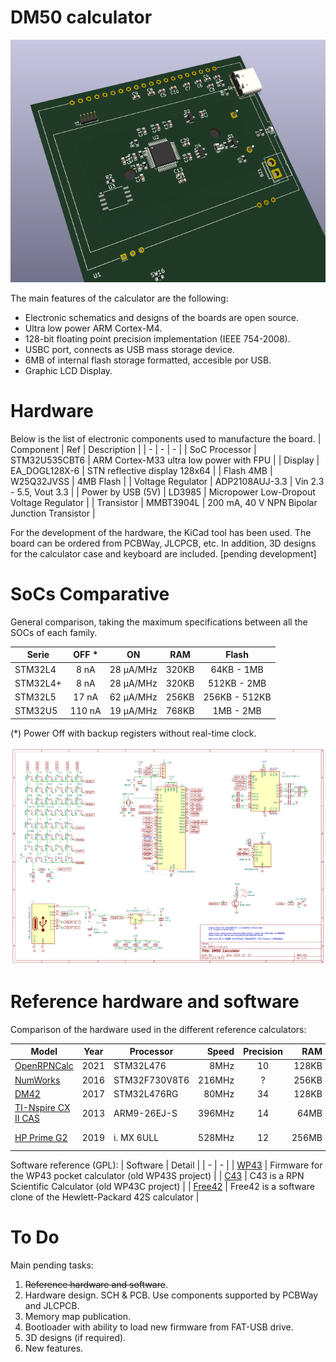 # DM50 calculator

![New PCB](IMG/PCB_3D.png "New PCB")

The main features of the calculator are the following:

 - Electronic schematics and designs of the boards are open source.
 - Ultra low power ARM Cortex-M4.
 - 128-bit floating point precision implementation (IEEE 754-2008).
 - USBC port, connects as USB mass storage device.
 - 6MB of internal flash storage formatted, accesible por USB.
 - Graphic LCD Display.

# Hardware
Below is the list of electronic components used to manufacture the board.
| Component | Ref | Description |
| - | - | - |
| SoC Processor | STM32U535CBT6 | ARM Cortex-M33 ultra low power with FPU |
| Display | EA_DOGL128X-6 | STN reflective display 128x64 |
| Flash 4MB | W25Q32JVSS | 4MB Flash |
| Voltage Regulator | ADP2108AUJ-3.3 | Vin 2.3 - 5.5, Vout 3.3 |
| Power by USB (5V) | LD3985 | Micropower Low-Dropout Voltage Regulator |
| Transistor | MMBT3904L | 200 mA, 40 V NPN Bipolar Junction Transistor |

For the development of the hardware, the KiCad tool has been used.
The board can be ordered from PCBWay, JLCPCB, etc.
In addition, 3D designs for the calculator case and keyboard are included.
[pending development]

# SoCs Comparative
General comparison, taking the maximum specifications between all the SOCs of each family.

| Serie | OFF * | ON | RAM | Flash |
| - | :-: | :-: | :-: | :-: |
| STM32L4 | 8 nA | 28 μA/MHz | 320KB | 64KB - 1MB |
| STM32L4+ | 8 nA | 28 μA/MHz | 320KB | 512KB - 2MB |
| STM32L5 | 17 nA | 62 µA/MHz | 256KB | 256KB - 512KB |
| STM32U5 | 110 nA | 19 µA/MHz | 768KB | 1MB - 2MB |

(*) Power Off with backup registers without real-time clock.

![New Sch](IMG/SCH.png "New Schema")

# Reference hardware and software
Comparison of the hardware used in the different reference calculators:
 
| Model | Year | Processor | Speed | Precision | RAM | Flash | Display | Battery | Standby
| - | :-: | - | -: | :-: | -: | -: | - | - | -: |
| [OpenRPNCalc](https://github.com/apoluekt/OpenRPNCalc) | 2021 | STM32L476 | 8MHz | 10 | 128KB | 1MB | 400x240 | CR2032 | years |
| [NumWorks](https://www.numworks.com/resources/engineering/hardware/) | 2016 | STM32F730V8T6 | 216MHz | ? | 256KB | 6MB | 320x240 | CR2032 | years |
| [DM42](https://www.swissmicros.com/product/dm42) | 2017 | STM32L476RG | 80MHz | 34 | 128KB | 6MB | 400×240 | CR2032 | 3 years |
| [TI-Nspire CX II CAS](https://en.wikipedia.org/wiki/TI-Nspire_series#TI-Nspire_CX_II_and_TI-Nspire_CX_II_CAS) | 2013 | ARM9-26EJ-S | 396MHz | 14 | 64MB | 128MB | 320x240 | 3.7L1230SP | ? |
| [HP Prime G2](https://en.wikipedia.org/wiki/HP_Prime) | 2019 | i. MX 6ULL | 528MHz | 12 | 256MB | 512MB | 320×240 | EB-L1G6LLU | 46 days
 
Software reference (GPL):
| Software | Detail |
| - | - |
| [WP43](https://gitlab.com/rpncalculators/wp43) | Firmware for the WP43 pocket calculator (old WP43S project) |
| [C43](https://www.classic43.com) | C43 is a RPN Scientific Calculator (old WP43C project) |
| [Free42](https://github.com/thomasokken/free42) | Free42 is a software clone of the Hewlett-Packard 42S calculator |

# To Do
Main pending tasks:
1. ~~Reference hardware and software~~.
2. Hardware design. SCH & PCB. Use components supported by PCBWay and JLCPCB.
3. Memory map publication.
4. Bootloader with ability to load new firmware from FAT-USB drive.
5. 3D designs (if required).
9. New features.